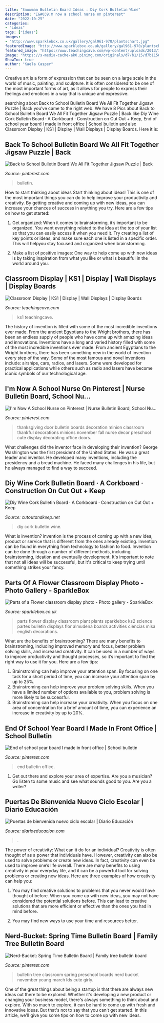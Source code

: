 ```yaml
---
title: "Snowman Bulletin Board Ideas : Diy Cork Bulletin Wine"
description: "I&#039;m now a school nurse on pinterest"
date: "2022-10-25"
categories:
- "ideas"
tags: ["ideas"]
images:
- "http://www.sparklebox.co.uk/gallery/gal961-970/plantschart.jpg"
featuredImage: "http://www.sparklebox.co.uk/gallery/gal961-970/plantschart.jpg"
featured_image: "https://www.teachingcave.com/wp-content/uploads/2013/10/Star.jpg"
image: "https://s-media-cache-ak0.pinimg.com/originals/d7/b1/15/d7b1158d54fbed4836f503a7f9ccd728.jpg"
ShowToc: true
author: "Kaela Casper"
---
```



Creative art is a form of expression that can be seen on a large scale in the world of music, painting, and sculpture. It is often considered to be one of the most important forms of art, as it allows for people to express their feelings and emotions in a way that is unique and expressive.

	

		
searching about Back to School Bulletin Board We All Fit Together Jigsaw Puzzle | Back you've came to the right web. We have 8 Pics about Back to School Bulletin Board We All Fit Together Jigsaw Puzzle | Back like Diy Wine Cork Bulletin Board · A Corkboard · Construction on Cut Out + Keep, End of school year board I made in front office | School bulletin and also Classroom Display | KS1 | Display | Wall Displays | Display Boards. Here it is:
		
    
## Back To School Bulletin Board We All Fit Together Jigsaw Puzzle | Back

<img loading=lazy src="https://i.pinimg.com/736x/3d/ec/6a/3dec6a1acf4f4b833d30ecda8116a7a9.jpg" onerror="this.onerror=null;this.src='https://tse3.mm.bing.net/th?id=OIP.2dDHmbemdLluKFnSXkt72wHaLI&amp;pid=15.1';" alt="Back to School Bulletin Board We All Fit Together Jigsaw Puzzle | Back">

_Source: pinterest.com_

>bulletin. 

	

How to start thinking about ideas
Start thinking about ideas! This is one of the most important things you can do to help improve your productivity and creativity. By getting creative and coming up with new ideas, you can increase your chances of success in anything you try. Here are a few tips on how to get started:
1. Get organized: When it comes to brainstorming, it’s important to be organized. You want everything related to the idea at the top of your list so that you can easily access it when you need it. Try creating a list of key points or ideas, and make sure each one is listed in a specific order. This will helpyou stay focused and organized when brainstorming.

2. Make a list of positive images: One way to help come up with new ideas is by taking inspiration from what you like or what is beautiful in the world around you.

    
## Classroom Display | KS1 | Display | Wall Displays | Display Boards

<img loading=lazy src="https://www.teachingcave.com/wp-content/uploads/2013/10/Star.jpg" onerror="this.onerror=null;this.src='https://tse3.mm.bing.net/th?id=OIP.JSM7LuKsOx9R3LmZ2Li0awHaJ4&amp;pid=15.1';" alt="Classroom Display | KS1 | Display | Wall Displays | Display Boards">

_Source: teachingcave.com_

>ks1 teachingcave. 

	

The history of invention is filled with some of the most incredible inventions ever made. From the ancient Egyptians to the Wright brothers, there has been an endless supply of people who have come up with amazing ideas and innovations.
Inventions have a long and varied history filled with some of the most incredible inventions ever made. From ancient Egyptians to the Wright brothers, there has been something new in the world of invention every step of the way. Some of the most famous and novel inventions include: airships, cars, radios, and lasers. Some were developed for practical applications while others such as radio and lasers have become iconic symbols of our technological age.

    
## I&#039;m Now A School Nurse On Pinterest | Nurse Bulletin Board, School Nu…

<img loading=lazy src="https://s-media-cache-ak0.pinimg.com/originals/d7/b1/15/d7b1158d54fbed4836f503a7f9ccd728.jpg" onerror="this.onerror=null;this.src='https://tse4.mm.bing.net/th?id=OIP.b79qJv4zONiW3IW2dLii8AHaJ4&amp;pid=15.1';" alt="I&#039;m Now A School Nurse on Pinterest | Nurse Bulletin Board, School Nu…">

_Source: pinterest.com_

>thanksgiving door bulletin boards decoration minion classroom thankful decorations minions november fall nurse decor preschool cute display decorating office doors. 

	

What challenges did the inventor face in developing their invention?
George Washington was the first president of the United States. He was a great leader and inventor. He developed many inventions, including the presidency and a bread machine. He faced many challenges in his life, but he always managed to find a way to succeed.

    
## Diy Wine Cork Bulletin Board · A Corkboard · Construction On Cut Out + Keep

<img loading=lazy src="https://images.coplusk.net/project_images/43882/image/NocesdeCoton_DIYWineCorkBoard-1_1265218599.jpg" onerror="this.onerror=null;this.src='https://tse4.mm.bing.net/th?id=OIP.a_i9aeesaXErD0kW2LhD3QHaLE&amp;pid=15.1';" alt="Diy Wine Cork Bulletin Board · A Corkboard · Construction on Cut Out + Keep">

_Source: cutoutandkeep.net_

>diy cork bulletin wine. 

	

What is invention?
invention is the process of coming up with a new idea, product or service that is different from the ones already existing. Invention can be found in everything from technology to fashion to food. 
Invention can be done through a number of different methods, including brainstorming, ideation and eventually development. It's important to note that not all ideas will be successful, but it's critical to keep trying until something strikes your fancy.

    
## Parts Of A Flower Classroom Display Photo - Photo Gallery - SparkleBox

<img loading=lazy src="http://www.sparklebox.co.uk/gallery/gal961-970/plantschart.jpg" onerror="this.onerror=null;this.src='https://tse3.mm.bing.net/th?id=OIP.zaXnEA-FpG2VtYkswQt_oAHaD5&amp;pid=15.1';" alt="Parts of a Flower classroom display photo - Photo gallery - SparkleBox">

_Source: sparklebox.co.uk_

>parts flower display classroom plant plants sparklebox ks2 science partes bulletin displays flor almudena boards activities ciencias misa english decorations. 

	

What are the benefits of brainstroming?
There are many benefits to brainstroming, including improved memory and focus, better problem solving skills, and increased creativity. It can be used in a number of ways to improve productivity and thought processes, so it’s important to find the right way to use it for you. Here are a few tips: 
1. Brainstroming can help improve your attention span. By focusing on one task for a short period of time, you can increase your attention span by up to 25%. 
2. Brainstroming can help improve your problem solving skills. When you have a limited number of options available to you, problem solving is more likely to be successful. 
3. Brainstroming can help increase your creativity. When you focus on one area of concentration for a brief amount of time, you can experience an increase in creativity by up to 20%.

    
## End Of School Year Board I Made In Front Office | School Bulletin

<img loading=lazy src="https://i.pinimg.com/736x/be/39/cc/be39ccd6b42fd7b0d8bc3d9be5a5b3f0--decorated-doors-end-of-school-year.jpg" onerror="this.onerror=null;this.src='https://tse1.mm.bing.net/th?id=OIP.QAW12CoGUuGuWkwBeeh0owHaJ3&amp;pid=15.1';" alt="End of school year board I made in front office | School bulletin">

_Source: pinterest.com_

>end bulletin office. 

	

1. Get out there and explore your area of expertise. Are you a musician? Go listen to some music and see what sounds good to you. Are you a writer?

    
## Puertas De Bienvenida Nuevo Ciclo Escolar | Diario Educación

<img loading=lazy src="https://diarioeducacion.com/wp-content/uploads/2019/08/Puertas-bienvenida-7-768x1024.jpg" onerror="this.onerror=null;this.src='https://tse2.mm.bing.net/th?id=OIP.D84xUCDCnvbCNvWE9SrhFAHaJ4&amp;pid=15.1';" alt="Puertas de bienvenida nuevo ciclo escolar | Diario Educación">

_Source: diarioeducacion.com_

>. 

	

The power of creativity: What can it do for an individual?
Creativity is often thought of as a power that individuals have. However, creativity can also be used to solve problems or create new ideas. In fact, creativity can even be used to improve one’s life overall. There are many benefits to using creativity in your everyday life, and it can be a powerful tool for solving problems or creating new ideas. Here are three examples of how creativity can help you: 
1) You may find creative solutions to problems that you never would have thought of before. When you come up with new ideas, you may not have considered the potential solutions before. This can lead to creative solutions that are more efficient or effective than the ones you had in mind before. 

2) You may find new ways to use your time and resources better.

    
## Nerd-Bucket: Spring Time Bulletin Board | Family Tree Bulletin Board

<img loading=lazy src="https://i.pinimg.com/736x/ab/2a/a6/ab2aa6f827af1b64550e0ed4c7ca9092--bulletin-board-tree-march-bulletin-board-ideas.jpg" onerror="this.onerror=null;this.src='https://tse3.mm.bing.net/th?id=OIP.4gW-3bEfFc1qxsi2R6kezQHaJ4&amp;pid=15.1';" alt="Nerd-Bucket: Spring Time Bulletin Board | Family tree bulletin board">

_Source: pinterest.com_

>bulletin tree classroom spring preschool boards nerd bucket november young march lds cute girly. 

	

One of the great things about being a startup is that there are always new ideas out there to be explored. Whether it's developing a new product or changing your business model, there's always something to think about and explore. With so much to explore, it can be hard to come up with fresh and innovative ideas. But that's not to say that you can't get started. In this article, we'll give you some tips on how to come up with new ideas.

